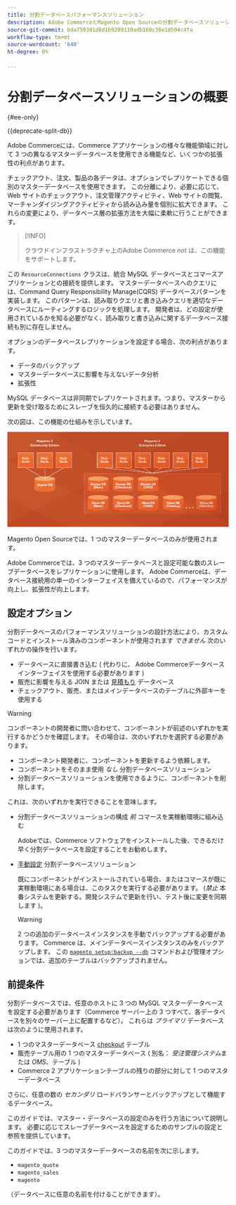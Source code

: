 ```yaml
---
title: 分割データベースパフォーマンスソリューション
description: Adobe CommerceとMagento Open Sourceの分割データベースソリューションについて
source-git-commit: bda758381d8d1b9209110adb168c36e1d504c4fa
workflow-type: tm+mt
source-wordcount: '640'
ht-degree: 0%

---
```



# 分割データベースソリューションの概要

{#ee-only}

{{deprecate-split-db}}

Adobe Commerceには、Commerce アプリケーションの様々な機能領域に対して 3 つの異なるマスターデータベースを使用できる機能など、いくつかの拡張性の利点があります。

チェックアウト、注文、製品の各データは、オプションでレプリケートできる個別のマスターデータベースを使用できます。 この分離により、必要に応じて、Web サイトのチェックアウト、注文管理アクティビティ、Web サイトの閲覧、マーチャンダイジングアクティビティから読み込み量を個別に拡大できます。 これらの変更により、データベース層の拡張方法を大幅に柔軟に行うことができます。

>[!INFO]
>
>クラウドインフラストラクチャ上のAdobe Commerce _not_ は、この機能をサポートします。

この `ResourceConnections` クラスは、統合 MySQL データベースとコマースアプリケーションとの接続を提供します。 マスターデータベースへのクエリには、Command Query Responsibility Manage(CQRS) データベースパターンを実装します。 このパターンは、読み取りクエリと書き込みクエリを適切なデータベースにルーティングするロジックを処理します。 開発者は、どの設定が使用されているかを知る必要がなく、読み取りと書き込みに関するデータベース接続も別に存在しません。

オプションのデータベースレプリケーションを設定する場合、次の利点があります。

- データのバックアップ
- マスターデータベースに影響を与えないデータ分析
- 拡張性

MySQL データベースは非同期でレプリケートされます。つまり、マスターから更新を受け取るためにスレーブを恒久的に接続する必要はありません。

次の図は、この機能の仕組みを示しています。

![Adobe Commerceは異なるデータベースを使用してテーブルを格納します](../../assets/configuration/split-db-diagram-ee.png)

Magento Open Sourceでは、1 つのマスターデータベースのみが使用されます。

Adobe Commerceでは、3 つのマスターデータベースと設定可能な数のスレーブデータベースをレプリケーションに使用します。 Adobe Commerceは、データベース接続用の単一のインターフェイスを備えているので、パフォーマンスが向上し、拡張性が向上します。

## 設定オプション

分割データベースのパフォーマンスソリューションの設計方法により、カスタムコードとインストール済みのコンポーネントが使用されます _できません_ 次のいずれかの操作を行います。

- データベースに直接書き込む ( 代わりに、 Adobe Commerceデータベースインターフェイスを使用する必要があります )
- 販売に影響を与える JOIN または [見積もり](https://glossary.magento.com/quote) データベース
- チェックアウト、販売、またはメインデータベースのテーブルに外部キーを使用する

>[!WARNING]
>
>コンポーネントの開発者に問い合わせて、コンポーネントが前述のいずれかを実行するかどうかを確認します。 その場合は、次のいずれかを選択する必要があります。
>
>- コンポーネント開発者に、コンポーネントを更新するよう依頼します。
>- コンポーネントをそのまま使用 _なし_ 分割データベースソリューション
>- 分割データベースソリューションを使用できるように、コンポーネントを削除します。


これは、次のいずれかを実行できることを意味します。

- 分割データベースソリューションの構成 _前_ コマースを実稼動環境に組み込む

   Adobeでは、Commerce ソフトウェアをインストールした後、できるだけ早く分割データベースを設定することをお勧めします。

- [手動設定](multi-master-manual.md) 分割データベースソリューション

   既にコンポーネントがインストールされている場合、またはコマースが既に実稼動環境にある場合は、このタスクを実行する必要があります。 (_禁止_ 本番システムを更新する。開発システムで更新を行い、テスト後に変更を同期します )。

   >[!WARNING]
   >
   >2 つの追加のデータベースインスタンスを手動でバックアップする必要があります。 Commerce は、メインデータベースインスタンスのみをバックアップします。 この [`magento setup:backup --db`](https://devdocs.magento.com/guides/v2.4/install-gde/install/cli/install-cli-backup.html) コマンドおよび管理オプションでは、追加のテーブルはバックアップされません。

## 前提条件

分割データベースでは、任意のホストに 3 つの MySQL マスターデータベースを設定する必要があります（Commerce サーバー上の 3 つすべて、各データベースを別々のサーバー上に配置するなど）。 これらは _プライマリ_ データベースは次のように使用されます。

- 1 つのマスターデータベース [checkout](https://glossary.magento.com/checkout) テーブル
- 販売テーブル用の 1 つのマスターデータベース ( 別名： _受注管理システム_&#x200B;または _OMS_、テーブル )
- Commerce 2 アプリケーションテーブルの残りの部分に対して 1 つのマスターデータベース

さらに、任意の数の _セカンダリ_ ロードバランサーとバックアップとして機能するデータベース。

このガイドでは、マスター・データベースの設定のみを行う方法について説明します。 必要に応じてスレーブデータベースを設定するためのサンプルの設定と参照を提供しています。

このガイドでは、3 つのマスターデータベースの名前を次に示します。

- `magento_quote`
- `magento_sales`
- `magento`

（データベースに任意の名前を付けることができます）。
